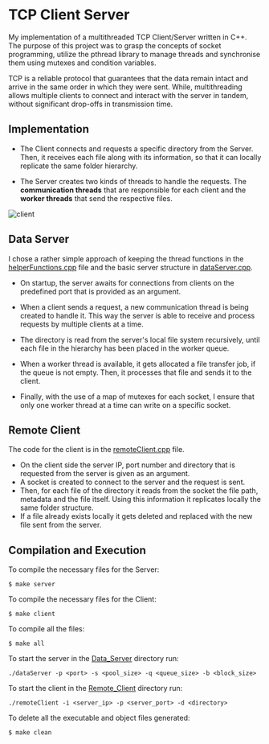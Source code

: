 # TCP Client Server

My implementation of a multithreaded TCP Client/Server written in C++. The purpose of this project was to grasp the concepts of socket programming, utilize the pthread library to manage threads and synchronise them using mutexes and condition variables.

TCP is a reliable protocol that guarantees that the data remain intact and arrive in the same order in which they were sent. While, multithreading allows multiple clients to connect and interact with the server in tandem, without significant drop-offs in transmission time.

## Implementation

- The Client connects and requests a specific directory from the Server. Then, it receives each file along with its information, so that it can locally replicate the same folder hierarchy. 

- The Server creates two kinds of threads to handle the requests. The **communication threads** that are responsible for each client and the **worker threads** that send the respective files.

![client]()

## Data Server

I chose a rather simple approach of keeping the thread functions in the [helperFunctions.cpp](Data_Server/helperFunctions.cpp) file and the basic server structure in [dataServer.cpp](Data_Server/dataServer.cpp).

- On startup, the server awaits for connections from clients on the predefined port that is provided as an argument.

- When a client sends a request, a new communication thread is being created to handle it. This way the server is able to receive and process requests by multiple clients at a time.

- The directory is read from the server's local file system recursively, until each file in the hierarchy has been placed in the worker queue.

- When a worker thread is available, it gets allocated a file transfer job, if the queue is not empty. Then, it processes that file and sends it to the client.

- Finally, with the use of a map of mutexes for each socket, I ensure that only one worker thread at a time can write on a specific socket.

## Remote Client
The code for the client is in the [remoteClient.cpp](Remote_Client/remoteClient.cpp) file.
- On the client side the server IP, port number and directory that is requested from the server is given as an argument. 
- A socket is created to connect to the server and the request is sent. 
- Then, for each file of the directory it reads from the socket the file path, metadata and the file itself. Using this information it replicates locally the same folder structure.
- If a file already exists locally it gets deleted and replaced with the new file sent from the server.

## Compilation and Execution

To compile the necessary files for the Server:
```
$ make server
```

To compile the necessary files for the Client:
```
$ make client
```

To compile all the files:
```
$ make all
```

To start the server in the [Data_Server](Data_Server/) directory run:
```
./dataServer -p <port> -s <pool_size> -q <queue_size> -b <block_size>
```

To start the client in the [Remote_Client](Remote_Client/) directory run:
```
./remoteClient -i <server_ip> -p <server_port> -d <directory>
```

To delete all the executable and object files generated:
```
$ make clean
```
